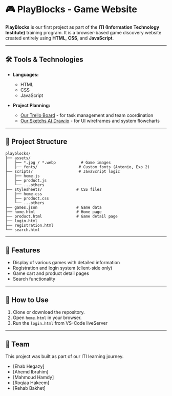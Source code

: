 # 🎮 PlayBlocks - Game Website

**PlayBlocks** is our first project as part of the **ITI (Information Technology Institute)** training program. It is a browser-based game discovery website created entirely using **HTML**, **CSS**, and **JavaScript**.

---

## 🛠️ Tools & Technologies

- **Languages:**

  - HTML
  - CSS
  - JavaScript

- **Project Planning:**

  - [Our Trello Board](https://trello.com/b/fHqL2rKs/playblocks-e-commerce-games-website) - for task management and team coordination
  - [Our Sketchs At Draw.io](https://drive.google.com/file/d/1YAeb_Hzxzxpry3vB4VYgG77B0JdCXyJO/view?usp=drive_link) - for UI wireframes and system flowcharts

---

## 📁 Project Structure

```
playblocks/
├── assets/
│   ├── *.jpg / *.webp           # Game images
│   ├── fonts/                  # Custom fonts (Antonio, Exo 2)
├── scripts/                    # JavaScript logic
│   ├── home.js
│   ├── product.js
│   └── ...others
├── stylesheets/               # CSS files
│   ├── home.css
│   ├── product.css
│   └── ...others
├── games.json                 # Game data
├── home.html                  # Home page
├── product.html               # Game detail page
├── login.html
├── registration.html
└── search.html
```

---

## 🌟 Features

- Display of various games with detailed information
- Registration and login system (client-side only)
- Game cart and product detail pages
- Search functionality

---

## 🚀 How to Use

1. Clone or download the repository.
2. Open `home.html` in your browser.
3. Run the `login.html` from VS-Code liveServer

---


## 👥 Team

This project was built as part of our ITI learning journey.

- [Ehab Hegazy]
- [Ahemd Ibrahim]
- [Mahmoud Hamdy]
- [Roqiaa Hakeem]
- [Rehab Bakhet]

